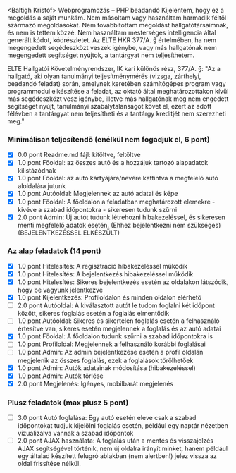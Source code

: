 <Baltigh Kristóf>
<JRJ0QW>
Webprogramozás – PHP beadandó
Kijelentem, hogy ez a megoldás a saját munkám. Nem másoltam vagy használtam harmadik féltől származó megoldásokat. Nem továbbítottam megoldást hallgatótársaimnak, és nem is tettem közzé. Nem használtam mesterséges intelligencia által generált kódot, kódrészletet. Az ELTE HKR 377/A. § értelmében, ha nem megengedett segédeszközt veszek igénybe, vagy más hallgatónak nem megengedett segítséget nyújtok, a tantárgyat nem teljesíthetem.

ELTE Hallgatói Követelményrendszer, IK kari különös rész, 377/A. §: "Az a hallgató, aki olyan tanulmányi teljesítménymérés (vizsga, zárthelyi, beadandó feladat) során, amelynek keretében számítógépes program vagy programmodul elkészítése a feladat, az oktató által meghatározottakon kívül más segédeszközt vesz igénybe, illetve más hallgatónak meg nem engedett segítséget nyújt, tanulmányi szabálytalanságot követ el, ezért az adott félévben a tantárgyat nem teljesítheti és a tantárgy kreditjét nem szerezheti meg."

### Minimálisan teljesítendő (enélkül nem fogadjuk el, 6 pont) 
- [X] 0.0 pont Readme.md fájl: kitöltve, feltöltve 
- [X] 1.0 pont Főoldal: az összes autó és a hozzájuk tartozó alapadatok kilistázódnak 
- [X] 1.0 pont Főoldal: az autó kártyájára/nevére kattintva a megfelelő autó aloldalára jutunk 
- [X] 1.0 pont Autóoldal: Megjelennek az autó adatai és képe 
- [X] 1.0 pont Főoldal: A főoldalon a feladatban meghatározott elemekre - kivéve a szabad időpontokra - sikeresen tudunk szűrni 
- [X] 2.0 pont Admin: Új autót tudunk létrehozni hibakezeléssel, és sikeresen menti megfelelő adatok esetén. (Ehhez bejelentkezni nem szükséges) (BEJELENTKEZÉSSEL ELKÉSZÜLT)

### Az alap feladatok (14 pont) 
- [X] 1.0 pont Hitelesítés: A regisztráció hibakezeléssel működik 
- [X] 1.0 pont Hitelesítés: A bejelentkezés hibakezeléssel működik 
- [X] 1.0 pont Hitelesítés: Sikeres bejelentkezés esetén az oldalakon látszódik, hogy be vagyunk jelentkezve 
- [X] 1.0 pont Kijelentkezés: Profiloldalon és minden oldalon elérhető 
- [ ] 2.0 pont Autóoldal: A kiválasztott autót le tudom foglalni két időpont között, sikeres foglalás esetén a foglalás elmentődik 
- [ ] 1.0 pont Autóoldal: Sikeres és sikertelen foglalás esetén a felhasználó értesítve van, sikeres esetén megjelennek a foglalás és az autó adatai 
- [X] 1.0 pont Főoldal: A főoldalon tudunk szűrni a szabad időpontokra is 
- [ ] 1.0 pont Profiloldal: Megjelennek a felhasználó korábbi foglalásai 
- [ ] 1.0 pont Admin: Az admin bejelentkezése esetén a profil oldalán megjelenik az összes foglalás, ezek a foglalások törölhetőek 
- [X] 1.0 pont Admin: Autók adatainak módosítása (hibakezeléssel) 
- [X] 1.0 pont Admin: Autók törlése 
- [X] 2.0 pont Megjelenés: Igényes, mobilbarát megjelenés 

### Plusz feladatok (max plusz 5 pont) 
- [ ] 3.0 pont Autó foglalása: Egy autó esetén eleve csak a szabad időpontokat tudjuk kijelölni foglalás esetén, például egy naptár nézetben vizualizálva vannak a szabad időpontok 
- [ ] 2.0 pont AJAX használata: A foglalás után a mentés és visszajelzés AJAX segítségével történik, nem új oldalra irányít minket, hanem például egy általad készített felugró ablakban (nem alertben!) jelez vissza az oldal frissítése nélkül.